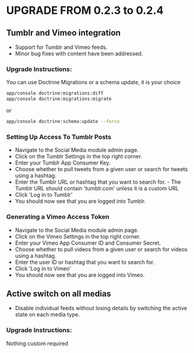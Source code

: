 # UPGRADE FROM 0.2.3 to 0.2.4

## Tumblr and Vimeo integration

* Support for Tumblr and Vimeo feeds.
* Minor bug fixes with content have been addressed.

### Upgrade Instructions:

You can use Doctrine Migrations or a schema update, it is your choice

```bash
app/console doctrine:migrations:diff
app/console doctrine:migrations:migrate
```
or
```bash
app/console doctrine:schema:update --force
```

### Setting Up Access To Tumblr Posts

  * Navigate to the Social Media module admin page.
  * Click on the Tumblr Settings in the top right corner.
  * Enter your Tumblr App Consumer Key.
  * Choose whether to pull tweets from a given user or search for tweets using a hashtag.
  * Enter the Tumblr URL or hashtag that you want to search for. - The Tumblr URL should contain 'tumblr.com' unless it is a custom URL
  * Click 'Log in to Tumblr'
  * You should now see that you are logged into Tumblr.

### Generating a Vimeo Access Token

   * Navigate to the Social Media module admin page.
   * Click on the Vimeo Settings in the top right corner.
   * Enter your Vimeo App Consumer ID and Consumer Secret.
   * Choose whether to pull videos from a given user or search for videos using a hashtag.
   * Enter the user ID or hashtag that you want to search for.
   * Click 'Log in to Vimeo'
   * You should now see that you are logged into Vimeo.



## Active switch on all medias

* Disable individual feeds without losing details by switching the active state on each media type.

### Upgrade Instructions:

Nothing custom required